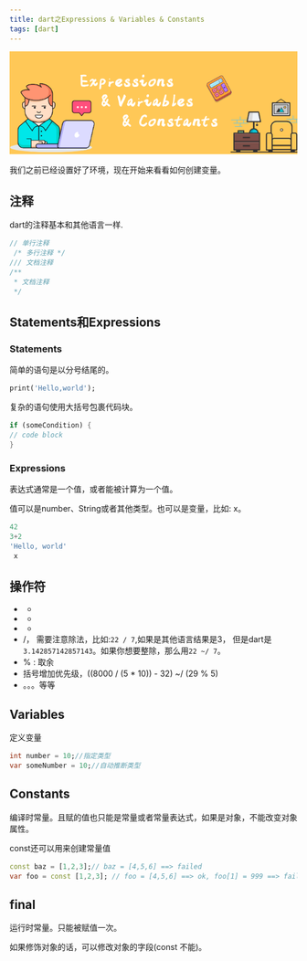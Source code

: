 ```yaml
---
title: dart之Expressions & Variables & Constants
tags: [dart]
---
```

![headerimg](./Header.png)

我们之前已经设置好了环境，现在开始来看看如何创建变量。

<!--truncate-->

## 注释

dart的注释基本和其他语言一样.

```dart
// 单行注释
 /* 多行注释 */
/// 文档注释
/**
 * 文档注释
 */
```

## Statements和Expressions

### Statements

简单的语句是以分号结尾的。

```dart
print('Hello,world');
```

复杂的语句使用大括号包裹代码块。

```dart
if (someCondition) {
// code block
}
```

### Expressions

表达式通常是一个值，或者能被计算为一个值。

值可以是number、String或者其他类型。也可以是变量，比如: x。

```dart
42
3+2
'Hello, world' 
 x
```

## 操作符

- +
- -
- *
- /， 需要注意除法，比如:`22 / 7`,如果是其他语言结果是3， 但是dart是`3.142857142857143`。如果你想要整除，那么用`22 ~/ 7`。
- % : 取余
- 括号增加优先级，((8000 / (5 * 10)) - 32) ~/ (29 % 5)
- 。。。等等

## Variables

定义变量

```dart
int number = 10;//指定类型
var someNumber = 10;//自动推断类型
```

## Constants

编译时常量。且赋的值也只能是常量或者常量表达式，如果是对象，不能改变对象属性。

const还可以用来创建常量值

```dart
const baz = [1,2,3];// baz = [4,5,6] ==> failed
var foo = const [1,2,3]; // foo = [4,5,6] ==> ok, foo[1] = 999 ==> failed
```

## final

运行时常量。只能被赋值一次。

如果修饰对象的话，可以修改对象的字段(const 不能)。







